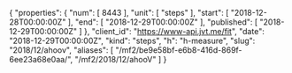 {
  "properties": {
    "num": [
      8443
    ],
    "unit": [
      "steps"
    ],
    "start": [
      "2018-12-28T00:00:00Z"
    ],
    "end": [
      "2018-12-29T00:00:00Z"
    ],
    "published": [
      "2018-12-29T00:00:00Z"
    ]
  },
  "client_id": "https://www-api.jvt.me/fit",
  "date": "2018-12-29T00:00:00Z",
  "kind": "steps",
  "h": "h-measure",
  "slug": "2018/12/ahoov",
  "aliases": [
    "/mf2/be9e58bf-e6b8-416d-869f-6ee23a68e0aa/",
    "/mf2/2018/12/ahooV"
  ]
}
